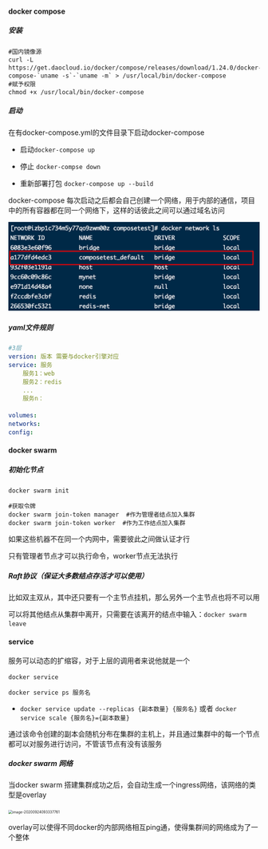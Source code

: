 #### docker compose

##### 安装

```shell
#国内镜像源
curl -L https://get.daocloud.io/docker/compose/releases/download/1.24.0/docker-compose-`uname -s`-`uname -m` > /usr/local/bin/docker-compose
#赋予权限
chmod +x /usr/local/bin/docker-compose
```



##### 启动

在有docker-compose.yml的文件目录下启动docker-compose

- 启动`docker-compose up`

- 停止 `docker-compse down`

- 重新部署打包  `docker-compose up --build`

docker-compose 每次启动之后都会自己创建一个网络，用于内部的通信，项目中的所有容器都在同一个网络下，这样的话彼此之间可以通过域名访问

<img src="https://raw.githubusercontent.com/CooperXJ/ImageBed/master/img/20200923225137.png" alt="image-20200923222332638" style="zoom:50%;" />



##### yaml文件规则

```yaml
#3层
version: 版本 需要与docker引擎对应
service: 服务
	服务1：web
	服务2：redis
	...
	服务n：
	
volumes:
networks:
config:
```



 

#### docker swarm

##### 初始化节点

`docker swarm init`

```shell
#获取令牌
docker swarm join-token manager  #作为管理者结点加入集群
docker swarm join-token worker	#作为工作结点加入集群
```

如果这些机器不在同一个内网中，需要彼此之间做认证才行

只有管理者节点才可以执行命令，worker节点无法执行



##### Raft协议（保证大多数结点存活才可以使用）

比如双主双从，其中还只要有一个主节点挂机，那么另外一个主节点也将不可以用

可以将其他结点从集群中离开，只需要在该离开的结点中输入：`docker swarm leave`



#### service

服务可以动态的扩缩容，对于上层的调用者来说他就是一个

`docker service`

`docker service ps 服务名`

- `docker service update --replicas {副本数量} {服务名}` 或者 `docker service scale {服务名}={副本数量}`

通过该命令创建的副本会随机分布在集群的主机上，并且通过集群中的每一个节点都可以对服务进行访问，不管该节点有没有该服务



##### docker swarm 网络

当docker swarm 搭建集群成功之后，会自动生成一个ingress网络，该网络的类型是overlay

<img src="/Users/cooper/Library/Application Support/typora-user-images/image-20200924093337761.png" alt="image-20200924093337761" style="zoom:50%;" />

overlay可以使得不同docker的内部网络相互ping通，使得集群间的网络成为了一个整体